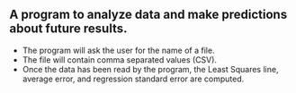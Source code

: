 ## A program to analyze data and make predictions about future results.

* The program will ask the user for the name of a file. 
* The file will contain comma separated values (CSV).
* Once the data has been read by the program, the Least Squares line, average error, and regression standard error are computed. 
